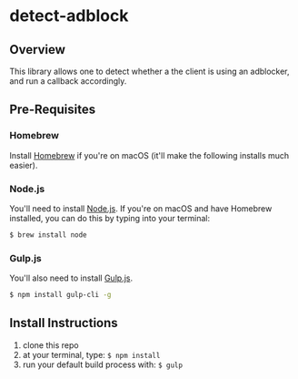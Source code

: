 # detect-adblock

## Overview

This library allows one to detect whether a the client is using an adblocker, and run a callback accordingly.

## Pre-Requisites

### Homebrew

Install [Homebrew](https://brew.sh/) if you're on macOS (it'll make the following installs much easier).

### Node.js

You'll need to install [Node.js](https://nodejs.org/en/). If you're on macOS and have Homebrew installed, you can do this by typing into your terminal:

```bash
$ brew install node
```

### Gulp.js

You'll also need to install [Gulp.js](https://gulpjs.com/).
```bash
$ npm install gulp-cli -g
```

## Install Instructions

1. clone this repo
2. at your terminal, type: `$ npm install`
3. run your default build process with: `$ gulp`